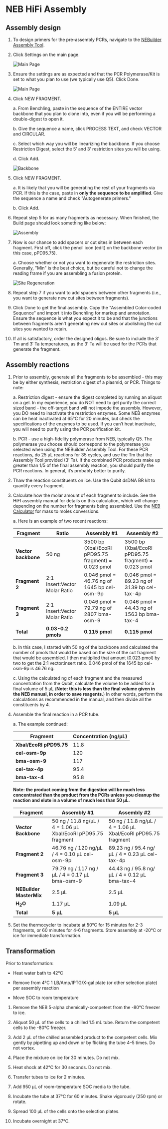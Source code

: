 # NEB HiFi Assembly

## Assembly design

1. To design primers for the pre-assembly PCRs, navigate to the [NEBuilder Assembly Tool](https://nebuilder.neb.com/#!/).

2. Click Settings on the main page.

    ![Main Page](img/main_page.png)

3. Ensure the settings are as expected and that the PCR Polymerase/Kit is set to what you plan to use (we typically use Q5). Click Done.

    ![Main Page](img/settings.png)

4. Click NEW FRAGMENT.

    a. From Benchling, paste in the sequence of the ENTIRE vector backbone that you plan to clone into, even if you will be performing a double-digest to open it.

    b. Give the sequence a name, click PROCESS TEXT, and check VECTOR and CIRCULAR.

    c. Select which way you will be linearizing the backbone. If you choose Restriction Digest, select the 5’ and 3’ restriction sites you will be using.

    d. Click Add.

    ![Backbone](img/vector.png)

5. Click NEW FRAGMENT.

    a. It is likely that you will be generating the rest of your fragments via PCR. If this is the case, paste in **only the sequence to be amplified**. Give the sequence a name and check "Autogenerate primers."

    b. Click Add.

6. Repeat step 5 for as many fragments as necessary. When finished, the Build page should look something like below:

    ![Assembly](img/assembly.png)

7. Now is our chance to add spacers or cut sites in between each fragment. First off, click the pencil icon (edit) on the backbone vector (in this case, pPD95.75).

    a. Choose whether or not you want to regenerate the restriction sites. Generally, "Min" is the best choice, but be careful not to change the reading frame if you are assembling a fusion protein.

      ![Site Regeneration](img/site_regeneration.png)

8. Repeat step 7 if you want to add spacers between other fragments (i.e., you want to generate new cut sites between fragments).

9. Click Done to get the final assembly. Copy the "Assembled Color-coded Sequence" and import it into Benchling for markup and annotation. Ensure the sequence is what you expect it to be and that the junctions between fragments aren't generating new cut sites or abolishing the cut sites you wanted to retain.

10. If all is satisfactory, order the designed oligos. Be sure to include the 3′ Tm and 3′ Ta temperatures, as the 3’ Ta will
be used for the PCRs that generate the fragment.

## Assembly reactions

1. Prior to assembly, generate all the fragments to be assembled - this may be by either synthesis, restriction digest of a plasmid, or PCR. Things to note:

    a. Restriction digest - ensure the digest completed by running an aliquot on a gel. In my experience, you do NOT need to gel purify the correct sized band - the off-target band will not impede the assembly. However, you DO need to inactivate the restriction enzymes. Some NEB enzymes can be heat inactivated at 65°C for 20 minutes, but check the specifications of the enzymes to be used. If you can’t heat inactivate, you will need to purify using the PCR purification kit.

    b. PCR - use a high-fidelity polymerase from NEB, typically Q5. The polymerase you choose should correspond to the polymerase you selected when using the NEBuilder Assembly Tool. For these PCR reactions, do 25 μL reactions for 35 cycles, and use the Tm that the Assembly Tool provided (3’ Ta). If the combined PCR products make up greater than 1/5 of the final assembly reaction, you should purify the PCR reactions. In general, it’s probably better to purify.

2. Thaw the reaction constituents on ice. Use the Qubit dsDNA BR kit to quantify every fragment.

3. Calculate how the molar amount of each fragment to include. See the HiFI assembly manual for details on this calculation, which will change depending on the number for fragments being assembled. Use the [NEB Calculator](https://nebiocalculator.neb.com/#!/dsdnaamt) for mass to moles conversions.

    a. Here is an example of two recent reactions:

    | Fragment            | Ratio  | Assembly #1                                         | Assembly #2                                         |
    |---------------------|--------|-----------------------------------------------------|-----------------------------------------------------|
    | **Vector backbone** | 50 ng  | 3500 bp (XbaI/EcoRI pPD95.75 fragment) = 0.023 pmol | 3500 bp (XbaI/EcoRI pPD95.75 fragment) = 0.023 pmol |
    | **Fragment 2**      | 2:1 Insert:Vector Molar Ratio | 0.046 pmol = 46.76 ng of 1645 bp cel-osm-9p | 0.046 pmol = 89.23 ng of 3139 bp cel-tax-4p |
    | **Fragment 3**      | 2:1 Insert:Vector Molar Ratio | 0.046 pmol = 79.79 ng of 2807 bma-osm-9 | 0.046 pmol = 44.43 ng of 1563 bp bma-tax-4 |
    | **Total**           | **0.03-0.2 pmols** | **0.115 pmol** | **0.115 pmol** |


    b. In this case, I started with 50 ng of the backbone and calculated the number of pmols that would be based on the size of the cut fragment that would be assembled. I then multiplied that amount (0.023 pmol) by two to get the 2:1 vector:insert ratio. 0.046 pmol of the 1645 bp cel-osm-9p is 46.76 ng.

    c. Using the calculated ng of each fragment and the measured concentration from the Qubit, calculate the volume to be added for a final volume of 5 μL (**Note: this is less than the final volume given in the NEB manual, in order to save reagents.**) In other words, perform the calculations as recommended in the manual, and then divide all the constituents by 4.

4. Assemble the final reaction in a PCR tube.

    a. The example continued:

    | **Fragment**            | **Concentration (ng/μL)** |
    |-------------------------|-------------------|
    | **XbaI/EcoRI pPD95.75** | 11.8              |
    | **cel-osm-9p**          | 120               |
    | **bma-osm-9**           | 117               |
    | **cel-tax-4p**          | 95.4              |
    | **bma-tax-4**           | 95.8              |

    **Note: the product coming from the digestion will be much less concentrated than the product from the PCRs unless you cleanup the reaction and elute in a volume of much less than 50 μL.**

    | **Fragment** | **Assembly #1** | **Assembly #2** |
    |--------------|-----------------|-----------------|
    | **Vector Backbone** | 50 ng / 11.8 ng/μL / 4 = 1.06 μL XbaI/EcoRI pPD95.75 fragment | 50 ng / 11.8 ng/μL / 4 = 1.06 μL XbaI/EcoRI pPD95.75 fragment |
    | **Fragment 2** | 46.76 ng / 120 ng/μL / 4 = 0.10 μL cel-osm-9p | 89.23 ng / 95.4 ng/μL / 4 = 0.23 μL cel-tax-4p |
    | **Fragment 3** | 79.79 ng / 117 ng / μL / 4 = 0.17 μL bma-osm-9 | 44.43 ng / 95.8 ng/μL / 4 = 0.12 μL bma-tax-4 |
    | **NEBuilder MasterMix** | 2.5 μL | 2.5 μL |
    | **H<sub>2</sub>O** | 1.17 μL | 1.09 μL |
    | **Total** | **5 μL** | **5 μL** |

5. Set the thermocycler to incubate at 50°C for 15 minutes for 2-3 fragments, or 60 minutes for 4-6 fragments. Store assembly at -20°C or ice for immediate transformation.

## Transformation

Prior to transformation:

  - Heat water bath to 42°C

  - Remove from 4°C 1 LB/Amp/IPTG/X-gal plate (or other selection plate) per assembly reaction

  - Move SOC to room temperature

1. Remove the NEB 5-alpha chemically-competent from the -80°C freezer to ice.

2. Aliquot 50 μL of the cells to a chilled 1.5 mL tube. Return the competent cells to the -80°C freezer.

3. Add 2 μL of the chilled assembled product to the competent cells. Mix gently by pipetting up and down or by flicking the tube 4–5 times. Do not vortex.

4. Place the mixture on ice for 30 minutes. Do not mix.

5. Heat shock at 42°C for 30 seconds. Do not mix.

6. Transfer tubes to ice for 2 minutes.

7. Add 950 μL of room-temperature SOC media to the tube.

8. Incubate the tube at 37°C for 60 minutes. Shake vigorously (250 rpm) or rotate.

9. Spread 100 μL of the cells onto the selection plates.

10. Incubate overnight at 37°C.
